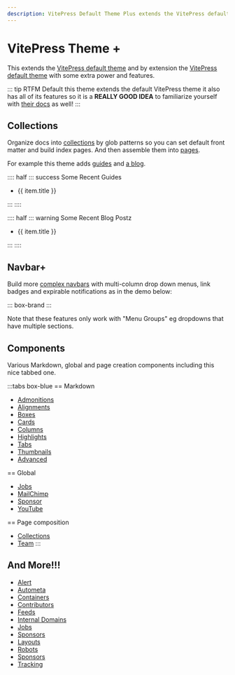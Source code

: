 ```yaml
---
description: VitePress Default Theme Plus extends the VitePress default theme with some extra power and features.
---
```


# VitePress Theme +

This extends the [VitePress default theme](https://vitepress.dev) and by extension the [VitePress default theme](https://vitepress.dev) with some extra power and features.

::: tip RTFM
Default this theme extends the default VitePress theme it also has all of its features so it is a **REALLY GOOD IDEA** to familiarize yourself with [their docs](https://vitepress.dev) as well!
:::

## Collections

Organize docs into [collections](./config/config.md#collections) by glob patterns so you can set default front matter and build index pages. And then assemble them into [pages](./pages/collections.md).

For example this theme adds [guides](/guides) and [a blog](/blog).

:::: half
::: success Some Recent Guides
<ul>
  <li v-for="item in guides.pages">
    <a :href="item.url">{{ item.title }}</a>
  </li>
</ul>
:::
::::

:::: half
::: warning Some Recent Blog Postz
<ul>
  <li v-for="item in posts.pages">
    <a :href="item.url">{{ item.title }}</a>
  </li>
</ul>
:::
::::

## Navbar+

Build more [complex navbars](./config/config.md#navbar) with multi-column drop down menus, link badges and expirable notifications as in the demo below:

::: box-brand
<NavBar class="navbar-plus-demo" :item="data"/>
:::

Note that these features only work with "Menu Groups" eg dropdowns that have multiple sections.

## Components

Various Markdown, global and page creation components including this nice tabbed one.

:::tabs box-blue
== Markdown
* [Admonitions](/markdown/admonitions)
* [Alignments](/markdown/alignments)
* [Boxes](/markdown/boxes)
* [Cards](/markdown/cards)
* [Columns](/markdown/columns)
* [Highlights](/markdown/highlights)
* [Tabs](/markdown/tabs)
* [Thumbnails](/markdown/thumbnails)
* [Advanced](/guides/advanced-markdown)

== Global
* [Jobs](/components/jobs)
* [MailChimp](/components/mailchimp)
* [Sponsor](/components/sponsors)
* [YouTube](/components/youtube)

== Page composition
* [Collections](/pages/collections)
* [Team](/pages/teams)
:::

## And More!!!

* [Alert](/config/config#alert)
* [Autometa](/config/config#autometa)
* [Containers](/config/config#containers)
* [Contributors](/config/config#contributors)
* [Feeds](/config/config#feeds)
* [Internal Domains](/config/config#internal-domains)
* [Jobs](/config/config#jobs)
* [Sponsors](/config/config#sponsors)
* [Layouts](/config/config#layouts)
* [Robots](/config/config#robots-txt)
* [Sponsors](/config/config#sponsors)
* [Tracking](/config/config#tracking)

<script setup>
import NavBar from '../components/VPLNavBarMenuGroup.vue';
import {useCollection} from '@lando/vitepress-theme-default-plus';

const posts = useCollection('post');
const guides = useCollection('guide');

const data = {
  text: 'Hover to see NavBar+ features',
  items: [
    {
      text: 'Full Column',
      columns: 1,
      items: [
        {
          text: 'Example Link 1',
          link: '#',
        },
      ],
    },
    {
      text: '2 Columns',
      columns: 2,
      items: [
        {
          text: 'Example Link 1',
          link: '#',
        },
        {
          text: 'Example Link 2',
          link: '#',
        },
      ],
    },
    {
      text: '3 Columns',
      columns: 3,
      items: [
        {
          text: 'Example Link 1',
          link: '#',
        },
        {
          text: 'Example Link 2',
          link: '#',
        },
        {
          text: 'Example Link 3',
          link: '#',
        },
      ],
    },
    {
      text: '4 Columns',
      columns: 4,
      items: [
        {
          text: 'Example Link 1',
          link: '#',
        },
        {
          text: 'Example Link 2',
          link: '#',
        },
        {
          text: 'Example Link 3',
          link: '#',
        },
        {
          text: 'Example Link 4',
          link: '#',
        },
      ],
    },
    {
      text: 'With Alerts',
      columns: 2,
      items: [
        {
          text: 'Old Example Link 1',
          link: '#',
          alert: {
            text: 'DEPRECATED!',
            type: 'danger',
            expires: 16972999930001111,
          },
        },
        {
          text: 'Example Link 2',
          link: '#',
          alert: {
            text: 'NEW!',
            type: 'new',
            expires: 1697299119930001,
          },
        },
      ],
    },
  ],
};
</script>

<style>
.navbar-plus-demo {
  border-radius: var(--vpl-c-border-radius);
  .menu {
    z-index: 9999999999;
  }
}
</style>
